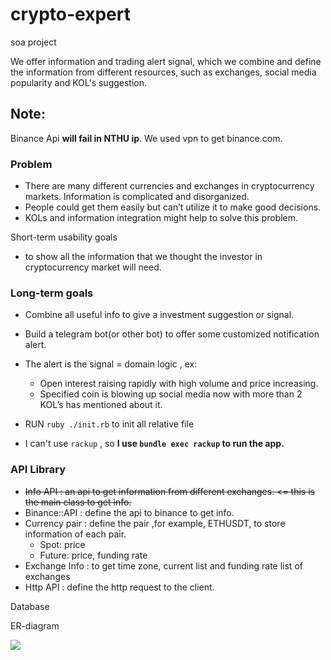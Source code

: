 # crypto-expert

soa project

We offer information and trading alert signal, which we combine and define the information from different resources, such as exchanges, social media popularity  and KOL's suggestion.

## Note:
Binance Api **will fail in NTHU ip**. We used vpn to get binance.com.

### Problem
- There are many different currencies and exchanges in cryptocurrency markets. Information is complicated and disorganized. 
- People could get them easily but can’t utilize it to make good decisions. 
- KOLs and information integration might help to solve this problem. 

Short-term usability goals

- to show all the information that we thought the investor in cryptocurrency market will need.

### Long-term goals

- Combine all useful info to give a investment suggestion or signal.
- Build a telegram bot(or other bot) to offer some customized notification alert.
- The alert is the signal = domain logic , ex:
  - Open interest raising rapidly with high volume and price increasing.
  - Specified coin is blowing up social media now with more than 2 KOL’s has mentioned about it.


- RUN `ruby ./init.rb` to init all relative file
- I can't use `rackup` , so **I use `bundle exec rackup` to run the app.**


### API Library

- ~~Info API : an api to get information from different exchanges. <= this is the main class to get info.~~
- Binance::API : define the api to binance to get info.
- Currency pair : define the pair ,for example, ETHUSDT, to store information of each pair.
  - Spot: price
  - Future: price, funding rate
- Exchange Info : to get time zone, current list and funding rate list of exchanges
- Http API : define the http request to the client.

Database

ER-diagram

![](https://i.imgur.com/4vW3rvC.png)